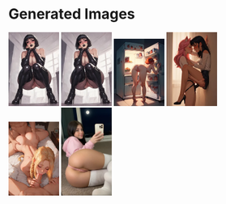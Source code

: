 # Generated Images



<img src="2025_10_26_01_thumb.webp" width="100"/> <img src="2025_10_26_02_thumb.webp" width="100"/> <img src="2025_10_26_03_thumb.webp" width="100"/> <img src="2025_10_26_04_thumb.webp" width="100"/> <img src="2025_10_26_05_thumb.webp" width="100"/> <img src="2025_10_26_06_thumb.webp" width="100"/>